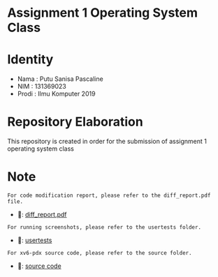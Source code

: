# Assignment 1 Operating System Class

# Identity
* Nama  : Putu Sanisa Pascaline
* NIM   : 131369023
* Prodi : Ilmu Komputer 2019 

# Repository Elaboration
This repository is created in order for the submission of assignment 1 operating system class

# Note
```For code modification report, please refer to the diff_report.pdf file.```
* 🔗: <a href="https://github.com/sanisapascaline/xv6-pdx_operating-system/blob/main/diff_report.pdf">diff_report.pdf </a>

```For running screenshots, please refer to the usertests folder.```
* 🔗: <a href="https://github.com/sanisapascaline/xv6-pdx_operating-system/tree/main/usertests">usertests </a>

```For xv6-pdx source code, please refer to the source folder.```
* 🔗: <a href="https://github.com/sanisapascaline/xv6-pdx_operating-system/tree/main/source">source code </a>
